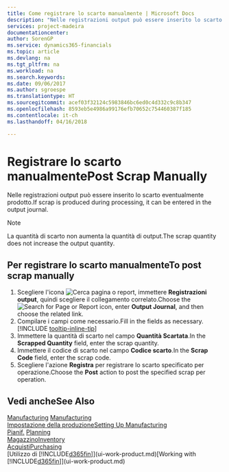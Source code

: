 ```yaml
---
title: Come registrare lo scarto manualmente | Microsoft Docs
description: "Nelle registrazioni output può essere inserito lo scarto eventualmente prodotto. Si noti che la quantità di scarto non va ad aumentare la quantità di output."
services: project-madeira
documentationcenter: 
author: SorenGP
ms.service: dynamics365-financials
ms.topic: article
ms.devlang: na
ms.tgt_pltfrm: na
ms.workload: na
ms.search.keywords: 
ms.date: 09/06/2017
ms.author: sgroespe
ms.translationtype: HT
ms.sourcegitcommit: acef03f32124c5983846bc6ed0c4d332c9c8b347
ms.openlocfilehash: 8593eb5e4986a99176efb70652c754460387f185
ms.contentlocale: it-ch
ms.lasthandoff: 04/16/2018

---
```

# <a name="post-scrap-manually"></a><span data-ttu-id="f2ad1-104">Registrare lo scarto manualmente</span><span class="sxs-lookup"><span data-stu-id="f2ad1-104">Post Scrap Manually</span></span>
<span data-ttu-id="f2ad1-105">Nelle registrazioni output può essere inserito lo scarto eventualmente prodotto.</span><span class="sxs-lookup"><span data-stu-id="f2ad1-105">If scrap is produced during processing, it can be entered in the output journal.</span></span> 

> [!NOTE]
> <span data-ttu-id="f2ad1-106">La quantità di scarto non aumenta la quantità di output.</span><span class="sxs-lookup"><span data-stu-id="f2ad1-106">The scrap quantity does not increase the output quantity.</span></span>  

## <a name="to-post-scrap-manually"></a><span data-ttu-id="f2ad1-107">Per registrare lo scarto manualmente</span><span class="sxs-lookup"><span data-stu-id="f2ad1-107">To post scrap manually</span></span>  
1. <span data-ttu-id="f2ad1-108">Scegliere l'icona ![Cerca pagina o report](media/ui-search/search_small.png "icona Cerca pagina o report"), immettere **Registrazioni output**, quindi scegliere il collegamento correlato.</span><span class="sxs-lookup"><span data-stu-id="f2ad1-108">Choose the ![Search for Page or Report](media/ui-search/search_small.png "Search for Page or Report icon") icon, enter **Output Journal**, and then choose the related link.</span></span>  
2. <span data-ttu-id="f2ad1-109">Compilare i campi come necessario.</span><span class="sxs-lookup"><span data-stu-id="f2ad1-109">Fill in the fields as necessary.</span></span> [!INCLUDE [tooltip-inline-tip](includes/tooltip-inline-tip_md.md)]  
3. <span data-ttu-id="f2ad1-110">Immettere la quantità di scarto nel campo **Quantità Scartata**.</span><span class="sxs-lookup"><span data-stu-id="f2ad1-110">In the **Scrapped Quantity** field, enter the scrap quantity.</span></span>  
4. <span data-ttu-id="f2ad1-111">Immettere il codice di scarto nel campo **Codice scarto**.</span><span class="sxs-lookup"><span data-stu-id="f2ad1-111">In the **Scrap Code** field, enter the scrap code.</span></span>  
5. <span data-ttu-id="f2ad1-112">Scegliere l'azione **Registra** per registrare lo scarto specificato per operazione.</span><span class="sxs-lookup"><span data-stu-id="f2ad1-112">Choose the **Post** action to post the specified scrap per operation.</span></span>  

## <a name="see-also"></a><span data-ttu-id="f2ad1-113">Vedi anche</span><span class="sxs-lookup"><span data-stu-id="f2ad1-113">See Also</span></span>  
<span data-ttu-id="f2ad1-114">[Manufacturing](production-manage-manufacturing.md)  </span><span class="sxs-lookup"><span data-stu-id="f2ad1-114">[Manufacturing](production-manage-manufacturing.md)  </span></span>  
[<span data-ttu-id="f2ad1-115">Impostazione della produzione</span><span class="sxs-lookup"><span data-stu-id="f2ad1-115">Setting Up Manufacturing</span></span>](production-configure-production-processes.md)  
<span data-ttu-id="f2ad1-116">[Pianif.](production-planning.md)    </span><span class="sxs-lookup"><span data-stu-id="f2ad1-116">[Planning](production-planning.md)    </span></span>  
[<span data-ttu-id="f2ad1-117">Magazzino</span><span class="sxs-lookup"><span data-stu-id="f2ad1-117">Inventory</span></span>](inventory-manage-inventory.md)  
[<span data-ttu-id="f2ad1-118">Acquisti</span><span class="sxs-lookup"><span data-stu-id="f2ad1-118">Purchasing</span></span>](purchasing-manage-purchasing.md)  
<span data-ttu-id="f2ad1-119">[Utilizzo di [!INCLUDE[d365fin](includes/d365fin_md.md)]](ui-work-product.md)</span><span class="sxs-lookup"><span data-stu-id="f2ad1-119">[Working with [!INCLUDE[d365fin](includes/d365fin_md.md)]](ui-work-product.md)</span></span>

